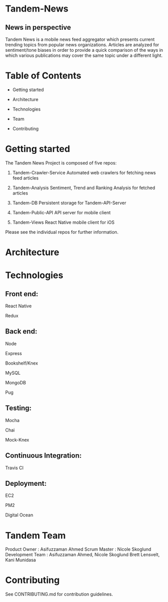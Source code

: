 # Tandem-News

## News in perspective

Tandem News is a mobile news feed aggregator which presents current trending topics from popular news organizations. Articles are analyzed for sentiment/tone biases in order to provide a quick comparison of the ways in which various publications may cover the same topic under a different light.

# Table of Contents

- Getting started

- Architecture

- Technologies

- Team

- Contributing

<Screenshot>

# Getting started

The Tandem News Project is composed of five repos:

  1) Tandem-Crawler-Service
     Automated web crawlers for fetching news feed articles

  2) Tandem-Analysis
     Sentiment, Trend and Ranking Analysis for fetched articles

  3) Tandem-DB
     Persistent storage for Tandem-API-Server

  4) Tandem-Public-API
     API server for mobile client

  5) Tandem-Views
     React Native mobile client for iOS

Please see the individual repos for further information.

# Architecture

<Architecture>

<Sequence Diagrams>

# Technologies

## Front end:

React Native

Redux

## Back end:

Node

Express

Bookshelf/Knex

MySQL

MongoDB

Pug

## Testing:

Mocha

Chai

Mock-Knex

## Continuous Integration:

Travis CI

## Deployment:

EC2

PM2

Digital Ocean


# Tandem Team

Product Owner : Asifuzzaman Ahmed
Scrum Master : Nicole Skoglund
Development Team : Asifuzzaman Ahmed, Nicole Skoglund Brett Lensvelt, Kani Munidasa

# Contributing

See CONTRIBUTING.md for contribution guidelines.
